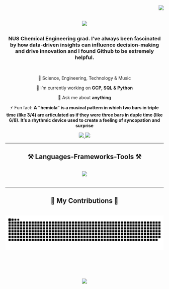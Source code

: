 <img align="right" src="https://visitor-badge.laobi.icu/badge?page_id=Leenmel9000.Leenmel9000" />

<h1 align="center">
    <img src="https://readme-typing-svg.herokuapp.com/?font=Righteous&size=35&center=true&vCenter=true&width=500&height=70&duration=4000&lines=Hi+There!+👋;+I'm+Leenmel+Linde!;" />
</h1>

<h3 align="center">NUS Chemical Engineering grad. I’ve always been fascinated by how data-driven insights can influence decision-making and drive innovation and I found Github to be extremely helpful. </h3>

<br/>

<div align="center">
 
 🔭 Science, Engineering, Technology & Music
 
 🌱 I’m currently working on **GCP, SQL & Python**
 
 💬 Ask me about **anything**

 ⚡ Fun fact: **A "hemiola" is a musical pattern in which two bars in triple time (like 3/4) are articulated as if they were three bars in duple time (like 6/8). It’s a rhythmic device used to create a feeling of syncopation and surprise**
 
 </div>
 
<div align="center"> 
  <a href="mailto:leenmel.al@gmail.com">
    <img src="https://img.shields.io/badge/Gmail-333333?style=for-the-badge&logo=gmail&logoColor=red" />
  </a>
  <a href="https://linkedin.com/in/leenmellinde" target="_blank">
    <img src="https://img.shields.io/badge/LinkedIn-0077B5?style=for-the-badge&logo=linkedin&logoColor=white" target="_blank" />
  </a>
</div>

 <hr/>
 
<h2 align="center">⚒️ Languages-Frameworks-Tools ⚒️</h2>
<br/>
<div align="center">
    <img src="https://skillicons.dev/icons?i=python,mongodb,mysql" /><br>
</div>

<br/>
<hr/>

<div align="center">
  <h2>🐍 My Contributions 🐍</h2>
  <br>
  <img alt="snake eating my contributions" src="https://raw.githubusercontent.com/Leenmel9000/Leenmel9000/output/github-contribution-grid-snake.svg" />
  
  <br/><br/><br/>
</div>
<h3 align="center">
    <img src="https://readme-typing-svg.herokuapp.com/?font=Righteous&size=25&center=true&vCenter=true&width=500&height=70&duration=4000&lines=Thanks+for+visiting!+✌️;+Shoot+me+a+message+on+Linkedin!;I'm+always+down+to+collab+:)">
</h3>

<br/>

